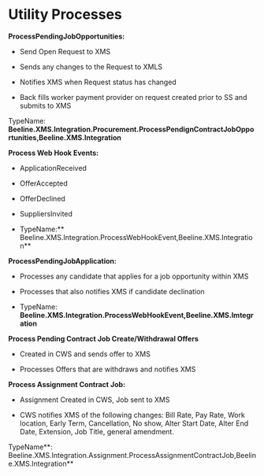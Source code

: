# Utility Processes



**ProcessPendingJobOpportunities:**

* Send Open Request to XMS

* Sends any changes to the Request to XMLS

* Notifies XMS when Request status has changed

* Back fills worker payment provider on request created prior to SS and submits to XMS


TypeName: **Beeline.XMS.Integration.Procurement.ProcessPendignContractJobOpportunities,Beeline.XMS.Integration**



**Process Web Hook Events:**

* ApplicationReceived

* OfferAccepted

* OfferDeclined

* SuppliersInvited

* TypeName:** Beeline.XMS.Integration.ProcessWebHookEvent,Beeline.XMS.Integration**




**ProcessPendingJobApplication:**

* Processes any candidate that applies for a job opportunity within XMS

* Processes that also notifies XMS if candidate declination

* TypeName: **Beeline.XMS.Integration.ProcessWebHookEvent,Beeline.XMS.Imtegration**




**Process Pending Contract Job Create\/Withdrawal Offers**

* Created in CWS and sends offer to XMS

* Processes Offers that are withdraws and notifies XMS




**Process Assignment Contract Job:**

* Assignment Created in CWS, Job sent to XMS

* CWS notifies XMS of the following changes: Bill Rate, Pay Rate, Work location, Early Term, Cancellation, No show, Alter Start Date, Alter End Date, Extension, Job Title, general amendment.


TypeName**: Beeline.XMS.Integration.Assignment.ProcessAssignmentContractJob,Beeline.XMS.Integration**







